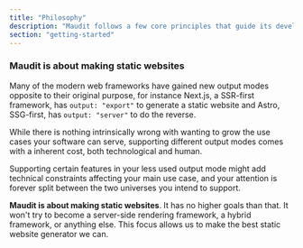 ```yaml
---
title: "Philosophy"
description: "Maudit follows a few core principles that guide its development and design"
section: "getting-started"
---
```


### Maudit is about making static websites

Many of the modern web frameworks have gained new output modes opposite to their original purpose, for instance Next.js, a SSR-first framework, has `output: "export"` to generate a static website and Astro, SSG-first, has `output: "server"` to do the reverse.

While there is nothing intrinsically wrong with wanting to grow the use cases your software can serve, supporting different output modes comes with a inherent cost, both technological and human.

Supporting certain features in your less used output mode might add technical constraints affecting your main use case, and your attention is forever split between the two universes you intend to support.

**Maudit is about making static websites**. It has no higher goals than that. It won't try to become a server-side rendering framework, a hybrid framework, or anything else. This focus allows us to make the best static website generator we can.
